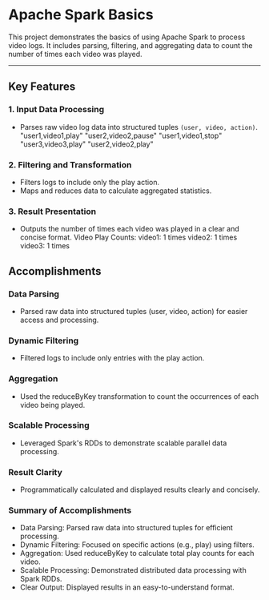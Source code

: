 # Apache Spark Basics

This project demonstrates the basics of using Apache Spark to process video logs. It includes parsing, filtering, and aggregating data to count the number of times each video was played.

---

## Key Features

### **1. Input Data Processing**
- Parses raw video log data into structured tuples `(user, video, action)`.
   "user1,video1,play"
  "user2,video2,pause"
  "user1,video1,stop"
  "user3,video3,play"
  "user2,video2,play"

### 2. Filtering and Transformation
- Filters logs to include only the play action.
- Maps and reduces data to calculate aggregated statistics.

### 3. Result Presentation
- Outputs the number of times each video was played in a clear and concise format.
Video Play Counts:
video1: 1 times
video2: 1 times
video3: 1 times

## Accomplishments
### Data Parsing
- Parsed raw data into structured tuples (user, video, action) for easier access and processing.

### Dynamic Filtering
- Filtered logs to include only entries with the play action.

### Aggregation
- Used the reduceByKey transformation to count the occurrences of each video being played.

### Scalable Processing
- Leveraged Spark's RDDs to demonstrate scalable parallel data processing.

### Result Clarity
- Programmatically calculated and displayed results clearly and concisely.

### Summary of Accomplishments
- Data Parsing: Parsed raw data into structured tuples for efficient processing.
- Dynamic Filtering: Focused on specific actions (e.g., play) using filters.
- Aggregation: Used reduceByKey to calculate total play counts for each video.
- Scalable Processing: Demonstrated distributed data processing with Spark RDDs.
- Clear Output: Displayed results in an easy-to-understand format.
